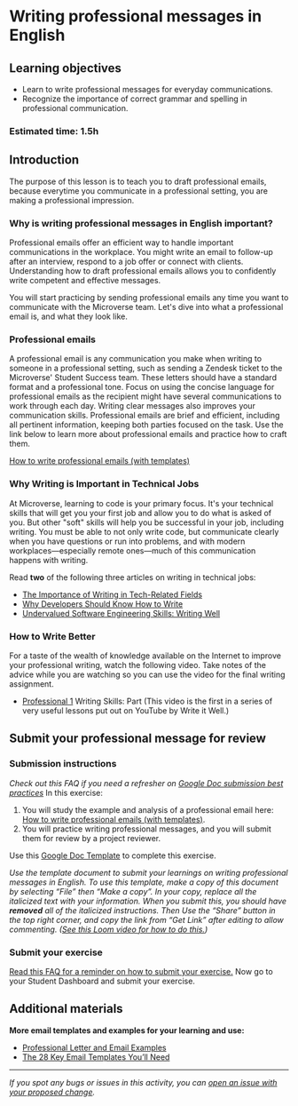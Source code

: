 # Writing professional messages in English

## Learning objectives

- Learn to write professional messages for everyday communications.
- Recognize the importance of correct grammar and spelling in professional communication.

### Estimated time: 1.5h

## Introduction

The purpose of this lesson is to teach you to draft professional emails, because everytime you communicate in a professional setting, you are making a professional impression.

### Why is writing professional messages in English important?

Professional emails offer an efficient way to handle important communications in the workplace. You might write an email to follow-up after an interview, respond to a job offer or connect with clients. Understanding how to draft professional emails allows you to confidently write competent and effective messages.

You will start practicing by sending professional emails any time you want to communicate with the Microverse team. Let's dive into what a professional email is, and what they look like.

### Professional emails

A professional email is any communication you make when writing to someone in a professional setting, such as sending a Zendesk ticket to the Microverse' Student Success team. These letters should have a standard format and a professional tone. Focus on using the concise language for professional emails as the recipient might have several communications to work through each day. Writing clear messages also improves your communication skills. Professional emails are brief and efficient, including all pertinent information, keeping both parties focused on the task. Use the link below to learn more about professional emails and practice how to craft them.

[How to write professional emails (with templates)](how-to-write-professional-emails-with-templates.md)

### Why Writing is Important in Technical Jobs

At Microverse, learning to code is your primary focus. It's your technical skills that will get you your first job and allow you to do what is asked of you. But other "soft" skills will help you be successful in your job, including writing. You must be able to not only write code, but communicate clearly when you have questions or run into problems, and with modern workplaces—especially remote ones—much of this communication happens with writing.

Read **two** of the following three articles on writing in technical jobs:

- [The Importance of Writing in Tech-Related Fields](https://davidmmerchant.files.wordpress.com/2020/03/lecture-14e28094the-importance-of-writing-skills-in-tech-related-fields-vitae.pdf)
- [Why Developers Should Know How to Write](https://www.freecodecamp.org/news/why-developers-should-know-how-to-write-dc35aa9b71ab/)
- [Undervalued Software Engineering Skills: Writing Well](https://blog.pragmaticengineer.com/on-writing-well/)

### How to Write Better

For a taste of the wealth of knowledge available on the Internet to improve your professional writing, watch the following video. Take notes of the advice while you are watching so you can use the video for the final writing assignment.

- [Professional 1](https://www.youtube.com/watch?v=l7QfTE2vauU) Writing Skills: Part (This video is the first in a series of very useful lessons put out on YouTube by Write it Well.)

## Submit your professional message for review

### Submission instructions

*Check out this FAQ if you need a refresher on [Google Doc submission best practices](https://microverse.zendesk.com/hc/en-us/articles/360063156813)* In this exercise:

1. You will study the example and analysis of a professional email here: [How to write professional emails (with templates)](how-to-write-professional-emails-with-templates.md).
2. You will practice writing professional messages, and you will submit them for review by a project reviewer.

Use this [Google Doc Template](https://docs.google.com/document/d/1ruKnTS11DLhFGIRoaja3RiqDSuODaWzc5tdBLkGtJhs/edit?usp=sharing) to complete this exercise.

*Use the template document to submit your learnings on writing professional messages in English. To use this template, make a copy of this document by selecting “File” then “Make a copy”. In your copy, replace all the italicized text with your information. When you submit this, you should have **removed** all of the italicized instructions. Then Use the “Share” button in the top right corner, and copy the link from “Get Link” after editing to allow commenting. ([See this Loom video for how to do this.](https://www.loom.com/share/603c5e8790304d8c98b2d8703260b479))*

### Submit your exercise

[Read this FAQ for a reminder on how to submit your exercise.](https://microverse.zendesk.com/hc/en-us/articles/360061344234) Now go to your Student Dashboard and submit your exercise.

## Additional materials

**More email templates and examples for your learning and use:**

- [Professional Letter and Email Examples](https://www.thebalancecareers.com/professional-letter-examples-2062811)
- [The 28 Key Email Templates You’ll Need](https://www.themuse.com/advice/key-email-templates-youll-need-this-year)


------

_If you spot any bugs or issues in this activity, you can [open an issue with your proposed change](https://github.com/microverseinc/curriculum-transversal-skills/blob/main/git-github/articles/open_issue.md)._
